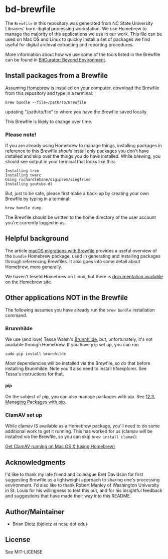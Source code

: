 # bd-brewfile

The `Brewfile` in this repository was generated from NC State University Libraries' born-digital processing workstation. We use Homebrew to manage the majority of the applications we use in our work. This file can be used on Mac OS and Linux to quickly install a set of packages we find useful for digital archival extracting and reporting procedures.

More information about how we use some of the tools listed in the Brewfile can be found in [BitCurator: Beyond Environment](https://bitcuratorconsortium.org/bitcurator-beyond-environment-2/). 

## Install packages from a Brewfile

Assuming [Homebrew](https://brew.sh/) is installed on your computer, download the Brewfile from this repository and type in a terminal:

`brew bundle --file=/path/to/Brewfile`

updating "/path/to/file" to where you have the Brewfile saved locally.

This Brewfile is likely to change over time.

### Please note!

If you are already using Homebrew to manage things, installing packages in reference to this Brewfile _should_ install only packages you don't have installed and skip over the things you do have installed. While brewing, you should see output in your terminal that looks like this:

```
Installing tree
Installing twarc
Using richardlehane/digipres/siegfried
Installing youtube-dl
```

But, just to be safe, please first make a back-up by creating your own Brewfile by typing in a terminal:

`brew bundle dump`

The Brewfile should be written to the home directory of the user account you're currently logged in as. 

## Helpful background

The article [macOS migrations with Brewfile](https://openfolder.sh/macos-migrations-with-brewfile) provides a useful overview of the `bundle` Homebrew package, used in generating and installing packages through referencing Brewfiles. It also goes into some detail about Homebrew, more generally. 

We haven't tesetd Homebrew on Linux, but there is [documentation available](https://docs.brew.sh/Homebrew-on-Linux) on the Homebrew site.

## Other applications NOT in the Brewfile

The following assumes you have already run the `brew bundle` installation command.

### Brunnhilde

We use (and love) Tessa Walsh's [Brunnhilde](https://github.com/tw4l/brunnhilde), but, unfortunately, it's not available through Homebrew. If you have `pip` set up, you can run

`sudo pip install brunnhilde`

_Most_ dependencies will be installed via the Brewfile, so do that before installing Brunnhilde. Note you'll also need to install hfsexplorer. See Tessa's instructions for that. 

#### pip
On the subject of pip, you can also manage packages with pip. See [12.3. Managing Packages with pip](https://docs.python.org/3/tutorial/venv.html#managing-packages-with-pip).

### ClamAV set up

While clamav IS available as a Homebrew package, you'll need to do some additional work to get it running. This has worked for us (clamav will be installed via the Brewfile, so you can skip `brew install clamav`):

[Get ClamAV running on Mac OS X (using Homebrew)](https://gist.github.com/subharanjanm/be799ee57854109c3860dde9ad823754)

## Acknowledgments

I'd like to thank my late friend and colleague Bret Davidson for first suggesting Brewfile as a lightweight approach to sharing one's processing environment. I'd also like to thank Robert Manley of Washington University in St. Louis for his willingness to test this out, and for his insightful feedback and suggestions that have made their way into this README.

## Author/Maintainer

- Brian Dietz (bjdietz at ncsu dot edu)

## License

See MIT-LICENSE
